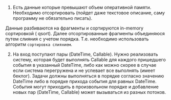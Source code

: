 1.  Есть данные которые превышают объем оперативной памяти. Необходимо отсортировать (пойдет даже текстовое описание, саму программу не обязательно писать).

Данные разбиваются на фрагменты и сортируются in-memory сортировкой ( qsort). Далее отсортированные фрагменты объединяюся путем слияния с учетом порядка. Т.е. необходимо использовать алгоритм `сортировка слиянием`.


2. На вход поступают пары (DateTime, Callable). Нужно реализовать систему, которая будет выполнять Callable для каждого пришедшего события в указанный DateTime, либо как можно скорее в случае если система перегружена и не успевает все выполнять (имеет беклог). Задачи должны выполняться в порядке согласно значению DateTime либо в порядке прихода события для равных DateTime. События могут приходить в произвольном порядке и добавление новых пар (DateTime, Callable) может вызываться из разных потоков.